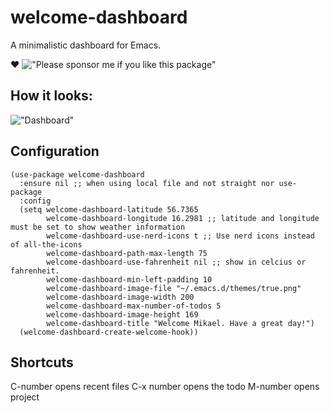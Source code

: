 # welcome-dashboard
A minimalistic dashboard for Emacs.

 ❤️ !["Please sponsor me if you like this package"](https://github.com/sponsors/konrad1977)

## How it looks:
!["Dashboard"](https://github.com/konrad1977/welcome-dashboard/blob/main/screenshots/screenshot_1.png)

## Configuration

```elisp
(use-package welcome-dashboard
  :ensure nil ;; when using local file and not straight nor use-package
  :config
  (setq welcome-dashboard-latitude 56.7365
        welcome-dashboard-longitude 16.2981 ;; latitude and longitude must be set to show weather information
        welcome-dashboard-use-nerd-icons t ;; Use nerd icons instead of all-the-icons
        welcome-dashboard-path-max-length 75
        welcome-dashboard-use-fahrenheit nil ;; show in celcius or fahrenheit.
        welcome-dashboard-min-left-padding 10
        welcome-dashboard-image-file "~/.emacs.d/themes/true.png"
        welcome-dashboard-image-width 200
        welcome-dashboard-max-number-of-todos 5
        welcome-dashboard-image-height 169
        welcome-dashboard-title "Welcome Mikael. Have a great day!")
  (welcome-dashboard-create-welcome-hook))
  ```
  
  ## Shortcuts
  C-number opens recent files
  C-x number opens the todo
  M-number opens project

